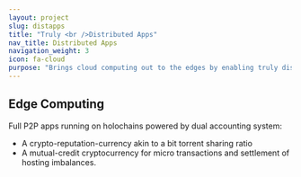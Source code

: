 ```yaml
---
layout: project
slug: distapps
title: "Truly <br />Distributed Apps"
nav_title: Distributed Apps
navigation_weight: 3
icon: fa-cloud
purpose: "Brings cloud computing out to the edges by enabling truly distributed applications and hosting: on laptops, phones, routers, devices, as well as servers."
---
```

## Edge Computing
Full P2P apps running on holochains powered by dual accounting system:
 - A crypto-reputation-currency akin to a bit torrent sharing ratio
 - A mutual-credit cryptocurrency for micro transactions and settlement of hosting imbalances.
